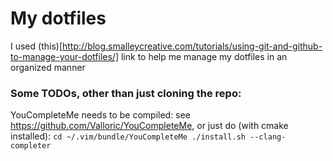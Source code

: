 # My dotfiles

I used (this)[http://blog.smalleycreative.com/tutorials/using-git-and-github-to-manage-your-dotfiles/]
link to help me manage my dotfiles in an organized manner
### Some TODOs, other than just cloning the repo:
YouCompleteMe needs to be compiled: see https://github.com/Valloric/YouCompleteMe,
or just do (with cmake installed):
`cd ~/.vim/bundle/YouCompleteMe
./install.sh --clang-completer`
